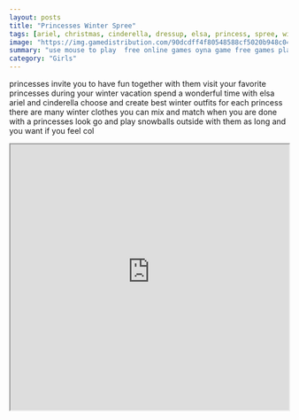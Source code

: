 ```yaml
---
layout: posts
title: "Princesses Winter Spree"
tags: [ariel, christmas, cinderella, dressup, elsa, princess, spree, winter, free, online, games, oyna, game, free, games, play, play, games]
image: "https://img.gamedistribution.com/90dcdff4f80548588cf5020b948c04a2.jpg"
summary: "use mouse to play  free online games oyna game free games play play games"
category: "Girls"
---
```


princesses invite you to have fun together with them visit your favorite princesses during your winter vacation spend a wonderful time with elsa ariel and cinderella choose and create best winter outfits for each princess there are many winter clothes you can mix and match when you are done with a princesses look go and play snowballs outside with them as long and you want if you feel col

<iframe width="100%" height="480px;" src="https://html5.gamedistribution.com/90dcdff4f80548588cf5020b948c04a2/"></iframe>